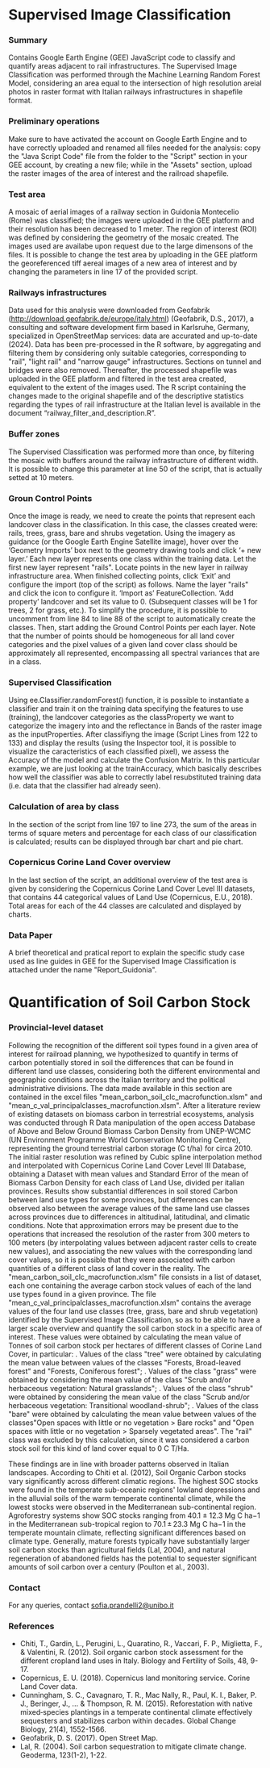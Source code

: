 # Supervised Image Classification
### Summary
Contains Google Earth Engine (GEE) JavaScript code to classify and quantify areas adjacent to rail infrastructures. The Supervised Image Classification was performed through the Machine Learning Random Forest Model, considering an area equal to the intersection of high resolution areial photos in raster format with Italian railways infrastructures in shapefile format. 

### Preliminary operations
Make sure to have activated the account on Google Earth Engine and to have correctly uploaded and renamed all files needed for the analysis: copy the "Java Script Code" file from the folder to the "Script" section in your GEE account, by creating a new file; while in the "Assets" section, upload the raster images of the area of interest and the railroad shapefile.

### Test area
A mosaic of aerial images of a railway section in Guidonia Montecelio (Rome) was classified; the images were uploaded in the GEE platform and their resolution has been decreased to 1 meter. The region of interest (ROI) was defined by considering the geometry of the mosaic created. The images used are availabe upon request due to the large dimensons of the files.
It is possible to change the test area by uploading in the GEE platform the georeferenced tiff aereal images of a new area of interest and by changing the parameters in line 17 of the provided script.

### Railways infrastructures
Data used for this analysis were downloaded from Geofabrik (http://download.geofabrik.de/europe/italy.html) (Geofabrik, D.S., 2017), a consulting and software development firm based in Karlsruhe, Germany, specialized in OpenStreetMap services: data are accurated and up-to-date (2024). Data has been pre-processed in the R software, by aggregating and filtering them by considering only suitable categories, corresponding to "rail", "light rail" and "narrow gauge" infrastructures. Sections on tunnel and bridges were also removed. Thereafter, the processed shapefile was uploaded in the GEE platform and filtered in the test area created, equivalent to the extent of the images used. 
The R script containing the changes made to the original shapefile and of the descriptive statistics regarding the types of rail infrastructure at the Italian level is available in the document “railway_filter_and_description.R”.

### Buffer zones
The Supervised Classification was performed more than once, by filtering the mosaic with buffers around the railway infrastructure of different width. It is possible to change this parameter at line 50 of the script, that is actually setted at 10 meters.

### Groun Control Points
Once the image is ready, we need to create the points that represent each landcover class in the classification. In this case, the classes created were: rails, trees, grass, bare and shrubs vegetation.
Using the imagery as guidance (or the Google Earth Engine Satellite image), hover over the ‘Geometry Imports’ box next to the geometry drawing tools and click ‘+ new layer.’ Each new layer represents one class within the training data. Let the first new layer represent "rails". Locate points in the new layer in railway infrastructure area. When finished collecting points, click ‘Exit’ and configure the import (top of the script) as follows. Name the layer "rails" and click the icon to configure it. ‘Import as’ FeatureCollection. ‘Add property’ landcover and set its value to 0. (Subsequent classes will be 1 for trees, 2 for grass, etc.). 
To simplify the procedure, it is possible to uncomment from line 84 to line 88 of the script to automatically create the classes. Then, start adding the Ground Control Points per each layer. Note that the number of points should be homogeneous for all land cover categories and the pixel values ​​of a given land cover class should be approximately all represented, encompassing all spectral variances that are in a class.

<!-- Keep in mind that you want to encompass all spectral variances that are in a class. We will look into assessing the quality of polygons in the next section. In general, each class should be normally distributed and not overlapping substantially with any other class. da spiegare meglio -->

### Supervised Classification
Using ee.Classifier.randomForest() function, it is possible to instantiate a classifier and train it on the training data specifying the features to use (training), the landcover categories as the classProperty we want to categorize the imagery into and the reflectance in Bands of the raster image as the inputProperties.
After classifiyng the image (Script Lines from 122 to 133) and display the results (using the Inspector tool, it is possible to visualize the caracteristics of each classified pixel), we assess the Accuracy of the model and calculate the Confusion Matrix. 
In this particular example, we are just looking at the trainAccuracy, which basically describes how well the classifier was able to correctly label resubstituted training data (i.e. data that the classifier had already seen).

### Calculation of area by class
In the section of the script from line 197 to line 273, the sum of the areas in terms of square meters and percentage for each class of our classification is calculated; results can be displayed through bar chart and pie chart.

### Copernicus Corine Land Cover overview
In the last section of the script, an additional overview of the test area is given by considering the Copernicus Corine Land Cover Level III datasets, that contains 44 categorical values of Land Use (Copernicus, E.U., 2018). Total areas for each of the 44 classes are calculated and displayed by charts. 

### Data Paper
A brief theoretical and pratical report to explain the specific study case used as line guides in GEE for the Supervised Image Classification is attached under the name "Report_Guidonia".

# Quantification of Soil Carbon Stock 
### Provincial-level dataset
Following the recognition of the different soil types found in a given area of interest for railroad planning, we hypothesized to quantify in terms of carbon potentially stored in soil the differences that can be found in different land use classes, considering both the different environmental and geographic conditions across the Italian territory and the political administrative divisions. The data made available in this section are contained in the excel files "mean_carbon_soil_clc_macrofunction.xlsm" and "mean_c_val_principalclasses_macrofunction.xlsm". After a literature review of existing datasets on biomass carbon in terrestrial ecosystems, analysis was conducted through R Data manipulation of the open access Database of Above and Below Ground Biomass Carbon Density from UNEP-WCMC (UN Environment Programme World Conservation Monitoring Centre), representing the ground terrestrial carbon storage (C t/ha) for circa 2010. The initial raster resolution was refined by Cubic spline interpolation method and interpolated with Copernicus Corine Land Cover Level III Database, obtaining a Dataset with mean values  and Standard Error of the mean of Biomass Carbon Density for each class of Land Use, divided per italian provinces. Results show substantial differences in soil stored Carbon between land use types for some provinces, but differences can be observed also between the average values of the same land use classes across provinces due to differences in altitudinal, latitudinal, and climatic conditions. Note that approximation errors may be present due to the operations that increased the resolution of the raster from 300 meters to 100 meters (by interpolating values between adjacent raster cells to create new values), and associating the new values with the corresponding land cover values, so it is possible that they were associated with carbon quantities of a different class of land cover in the reality. The "mean_carbon_soil_clc_macrofunction.xlsm" file consists in a list of dataset, each one containing the average carbon stock values of each of the land use types found in a given province.
The file "mean_c_val_principalclasses_macrofunction.xlsm" contains the average values ​​of the four land use classes (tree, grass, bare and shrub vegetation) identified by the Supervised Image Classification, so as to be able to have a larger scale overview and quantify the soil carbon stock in a specific area of ​​interest. These values were obtained by calculating the mean value of Tonnes of soil carbon stock per hectares of different classes of Corine Land Cover, in particular:
. Values of the class "tree" were obtained by calculating the mean value between values of the classes "Forests, Broad-leaved forest" and "Forests, Coniferous forest";
. Values of the class "grass" were obtained by considering the mean value of the class "Scrub and/or herbaceous vegetation: Natural grasslands";
. Values of the class "shrub" were obtained by considering the mean value of the class "Scrub and/or herbaceous vegetation: Transitional woodland-shrub";
. Values of the class "bare" were obtained by calculating the mean value between values of the classes"Open spaces with little or no vegetation > Bare rocks" and "Open spaces with little or no vegetation > Sparsely vegetated areas".
The "rail" class was excluded by this calculation, since it was considered a carbon stock soil for this kind of land cover equal to 0 C T/Ha.

These findings are in line with broader patterns observed in Italian landscapes. According to Chiti et al. (2012), Soil Organic Carbon stocks vary significantly across different climatic regions. The highest SOC stocks were found in the temperate sub-oceanic regions' lowland depressions and in the alluvial soils of the warm temperate continental climate, while the lowest stocks were observed in the Mediterranean sub-continental region. Agroforestry systems show SOC stocks ranging from 40.1 ± 12.3 Mg C ha−1 in the Mediterranean sub-tropical region to 70.1 ± 23.3 Mg C ha−1 in the temperate mountain climate, reflecting significant differences based on climate type. Generally, mature forests typically have substantially larger soil carbon stocks than agricultural fields (Lal, 2004), and natural regeneration of abandoned fields has the potential to sequester significant amounts of soil carbon over a century (Poulton et al., 2003).

### Contact
For any queries, contact sofia.prandelli2@unibo.it

### References
- Chiti, T., Gardin, L., Perugini, L., Quaratino, R., Vaccari, F. P., Miglietta, F., & Valentini, R. (2012). Soil organic carbon stock assessment for the different cropland land uses in Italy. Biology and Fertility of Soils, 48, 9-17.
- Copernicus, E. U. (2018). Copernicus land monitoring service. Corine Land Cover data.
- Cunningham, S. C., Cavagnaro, T. R., Mac Nally, R., Paul, K. I., Baker, P. J., Beringer, J., ... & Thompson, R. M. (2015). Reforestation with native mixed‐species plantings in a temperate continental climate effectively sequesters and stabilizes carbon within decades. Global Change Biology, 21(4), 1552-1566.
- Geofabrik, D. S. (2017). Open Street Map.
- Lal, R. (2004). Soil carbon sequestration to mitigate climate change. Geoderma, 123(1-2), 1-22.




